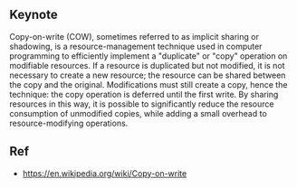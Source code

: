 ## Keynote

Copy-on-write (COW), sometimes referred to as implicit sharing or shadowing, is a resource-management technique used in computer programming to efficiently implement a "duplicate" or "copy" operation on modifiable resources. If a resource is duplicated but not modified, it is not necessary to create a new resource; the resource can be shared between the copy and the original. Modifications must still create a copy, hence the technique: the copy operation is deferred until the first write. By sharing resources in this way, it is possible to significantly reduce the resource consumption of unmodified copies, while adding a small overhead to resource-modifying operations.

## Ref
- https://en.wikipedia.org/wiki/Copy-on-write